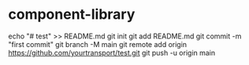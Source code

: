 # component-library
echo "# test" >> README.md
git init
git add README.md
git commit -m "first commit"
git branch -M main
git remote add origin https://github.com/yourtransport/test.git
git push -u origin main
